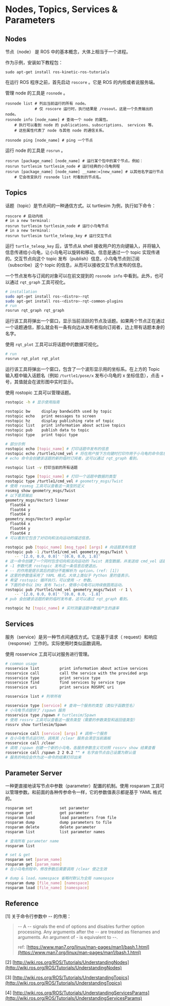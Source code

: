 # Nodes, Topics, Services & Parameters

## Nodes

节点（node） 是 ROS 中的基本概念，大体上相当于一个进程。

作为示例，安装如下教程包：

```text
sudo apt-get install ros-kinetic-ros-tutorials
```

在运行 ROS 程序之前，首先启动 `roscore` 。它是 ROS 的内核或者说服务端。

管理 node 的工具是 `rosnode` 。

```text
rosnode list # 列出当前运行的所有 node。
             # 仅 roscore 运行时，执行结果是 /rosout。这是一个负责输出的 node。
rosnode info [node_name] # 查询一个 node 的属性。
    # 执行可以看到 node 的 publications、subscriptions、 services 等。
    # 这些属性代表了 node 与其他 node 的通信关系。
    
rosnode ping [node_name] # ping 一个节点
```

运行 node 的工具是 `rosrun` 。

```text
rosrun [package_name] [node_name] # 运行某个包中的某个节点。例如：
rosrun turtlesim turtlesim_node # 运行经典的小乌龟例程
rosrun [package_name] [node_name] __name:=[new_name] # 以其他名字运行节点
    # 它会改变执行 rosnode list 时看到的节点名。
```

## Topics

话题（topic）是节点间的一种通信方式。以 turtlesim 为例，执行如下命令：

```text
roscore # 启动内核
# in a new terminal:
rosrun turtlesim turtlesim_node # 运行小乌龟节点
# in a new terminal:
rosrun turtlesim turtle_teleop_key # 运行交互节点
```

运行 `turtle_teleop_key` 后，该节点从 shell 接收用户的方向键输入，并将输入信息传递给小乌龟，让小乌龟可以旋转和移动。信息是通过一个 topic 实现传递的。交互节点向这个 topic 发布（publish）信息，小乌龟节点则订阅（subscribe）这个 topic 的信息，从而可以接收交互节点发布的信息。

一个节点发布与订阅的对象可以在前文提到的 `rosnode info` 中看到。此外，也可以通过 `rqt_graph` 工具可视化。

```bash
# installation
sudo apt-get install ros-<distro>-rqt
sudo apt-get install ros-<distro>-rqt-common-plugins
# run
rosrun rqt_graph rqt_graph
```

运行该工具将弹出一个窗口，显示当前活跃的节点及话题。如果两个节点正在通过一个话题通信，那么就会有一条有向边从发布者指向订阅者，边上带有话题本身的名字。

使用 `rqt_plot` 工具可以将话题中的数据可视化。

```bash
# run
rosrun rqt_plot rqt_plot
```

运行该工具将弹出一个窗口，包含了一个波形显示用的坐标系。在上方的 Topic 输入框中输入话题名（例如 `/turtle1/pose/x` 发布小乌龟的 x 坐标信息），点击 + 号，其值就会在波形图中实时显示。

使用 rostopic 工具可以管理话题。

```bash
rostopic -h # 显示使用指南

rostopic bw     display bandwidth used by topic
rostopic echo   print messages to screen
rostopic hz     display publishing rate of topic    
rostopic list   print information about active topics
rostopic pub    publish data to topic
rostopic type   print topic type

# 部分示例
rostopic echo [topic_name] # 打印话题中发布的信息
rostopic echo /turtle1/cmd_vel # 将在用户按下方向键时打印作用于小乌龟的命令信息
# echo 命令会创建该话题的新的临时订阅者，这可以通过 rqt_graph 看到。

rostopic list -v 打印当前的所有话题

rostopic type [topic_name] # 打印一个话题中数据的类型
rostopic type /turtle1/cmd_vel # geometry_msgs/Twist
# 使用 rosmsg 工具可以查看这一类型的定义
rosmsg show geometry_msgs/Twist
# 以下是其输出
geometry_msgs/Vector3 linear
  float64 x
  float64 y
  float64 z
geometry_msgs/Vector3 angular
  float64 x
  float64 y
  float64 z
# 可以看到它包含了对切向和法向运动的描述信息。

rostopic pub [topic_name] [msg_type] [args] # 向话题发布信息
rostopic pub -1 /turtle1/cmd_vel geometry_msgs/Twist \
    -- '[2.0, 0.0, 0.0]' '[0.0, 0.0, 1.8]'
# 这一命令创建了一个同时包含切向和法向运动的 Twist 类型数据，并发送给 cmd_vel 话题。
# -1 参数代表 rostopic 发布这一条信息后便退出。
# -- 的作用是提示其后的部分不能解析为 option。(ref: [1])
# 这里的参数值采用了 YAML 格式。大体上类似于 Python 里的值表示。
# 希望 rostopic 循环执行，可以使用 -r 参数。
# 下面的命令以 1Hz 发布 Twist，使得小乌龟可以持续做圆周运动。
rostopic pub /turtle1/cmd_vel geometry_msgs/Twist -r 1 \
    -- '[2.0, 0.0, 0.0]' '[0.0, 0.0, -1.8]'
# pub 会创建该话题的新的临时发布者，这可以通过 rqt_graph 看到。

rostopic hz [topic_name] # 实时测量话题中数据产生的速率
```

## Services

服务（service）是另一种节点间通信方式。它是基于请求（ request）和响应（response）工作的。实际使用时类似函数调用。

使用 rosservice 工具可以对服务进行管理。

```bash
# common usage
rosservice list         print information about active services
rosservice call         call the service with the provided args
rosservice type         print service type
rosservice find         find services by service type
rosservice uri          print service ROSRPC uri

rosservice list # 列举所有

rosservice type [service] # 查询一个服务的类型（类似于函数签名）
# 小乌龟节点提供了 /spawn 服务
rosservice type /spawn # turtlesim/Spawn
# 使用 rossrv 工具可以查看这一服务类型（需要的参数类型和返回值类型）
rossrv show turtlesim/Spawn

rosservice call [service] [args] # 调用一个服务
# 在小乌龟节点运行时，调用其 /clear 服务会清空当前画板
rosservice call /clear 
# 调用 /spawn 创建一个新的小乌龟，各服务参数含义可对照 rossrv show 结果查看
rosservice call /spawn 2 2 0.2 "" # 名字由节点自己设置为默认值
# 服务的响应会作为这一命令的结果打印出来

```

## Parameter Server

一种更直接地读写节点中参数（parameter）配置的机制。使用 rosparam 工具可以管理参数。和前面的各种传参命令一样，它的参数值表示都是基于 YAML 格式的。

```bash
rosparam set            set parameter
rosparam get            get parameter
rosparam load           load parameters from file
rosparam dump           dump parameters to file
rosparam delete         delete parameter
rosparam list           list parameter names

# 查询所有 parameter name
rosparam list

# set & get
rosparam set [param_name]
rosparam get [param_name]
# 在小乌龟例程中，修改参数后需要调用 /clear 使之生效

# dump & load，namespace 省略时默认为全局 namespace
rosparam dump [file_name] [namespace]
rosparam load [file_name] [namespace]
```

## Reference

\[1\] 关于命令行参数中 -- 的作用：

> -- A -- signals the end of options and disables further option processing. Any arguments after the -- are treated as filenames and arguments. An argument of - is equivalent to --.
>
> ref: [https://www.man7.org/linux/man-pages/man1/bash.1.html](https://www.man7.org/linux/man-pages/man1/bash.1.html)

\[2\] [http://wiki.ros.org/ROS/Tutorials/UnderstandingNodes](http://wiki.ros.org/ROS/Tutorials/UnderstandingNodes)

\[3\] [http://wiki.ros.org/ROS/Tutorials/UnderstandingTopics](http://wiki.ros.org/ROS/Tutorials/UnderstandingTopics)

\[4\] [http://wiki.ros.org/ROS/Tutorials/UnderstandingServicesParams](http://wiki.ros.org/ROS/Tutorials/UnderstandingServicesParams)

